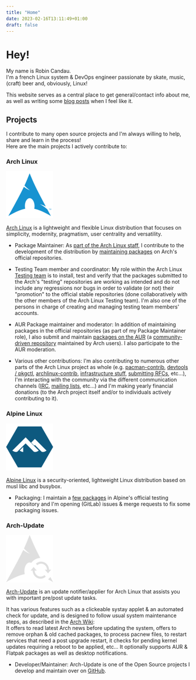 ```yaml
---
title: "Home"
date: 2023-02-16T13:11:49+01:00
draft: false
---
```


# Hey!

My name is Robin Candau.  
I'm a french Linux system & DevOps engineer passionate by skate, music, (craft) beer and, obviously, Linux!

This website serves as a central place to get general/contact info about me, as well as writing some [blog posts](https://antiz.fr/blog/) when I feel like it.

## Projects

I contribute to many open source projects and I'm always willing to help, share and learn in the process!  
Here are the main projects I actively contribute to:

### Arch Linux

![alt text](images/arch_linux-logo.png "Arch Linux logo")

[Arch Linux](https://archlinux.org) is a lightweight and flexible Linux distribution that focuses on simplicity, modernity, pragmatism, user centrality and versatility.

- Package Maintainer: As [part of the Arch Linux staff](https://archlinux.org/people/package-maintainers/#Antiz), I contribute to the development of the distribution by [maintaining packages](https://archlinux.org/packages/?sort=&q=&maintainer=Antiz) on Arch's official repositories.

- Testing Team member and coordinator: My role within the Arch Linux [Testing team](https://wiki.archlinux.org/title/Arch_Testing_Team) is to install, test and verify that the packages submitted to the Arch's "testing" repositories are working as intended and do not include any regressions nor bugs in order to validate (or not) their "promotion" to the official stable repositories (done collaboratively with the other members of the Arch Linux Testing team). I'm also one of the persons in charge of creating and managing testing team members' accounts.

- AUR Package maintainer and moderator: In addition of maintaining packages in the official repositories (as part of my Package Maintainer role), I also submit and maintain [packages on the AUR](https://aur.archlinux.org/packages?O=0&SeB=M&K=Antiz&outdated=&SB=p&SO=d&PP=50&submit=Go) (a [community-driven repository](https://wiki.archlinux.org/title/Arch_User_Repository) maintained by Arch users). I also participate to the AUR moderation.

- Various other contributions: I'm also contributing to numerous other parts of the Arch Linux project as whole (e.g. [pacman-contrib](https://gitlab.archlinux.org/pacman/pacman-contrib), [devtools / pkgctl](https://gitlab.archlinux.org/archlinux/devtools), [archlinux-contrib](https://github.com/archlinux/contrib), [infrastructure stuff](https://gitlab.archlinux.org/archlinux/infrastructure), [submitting RFCs](https://gitlab.archlinux.org/archlinux/rfcs), etc...), I'm interacting with the community via the different communication channels ([IRC](https://wiki.archlinux.org/title/Arch_IRC_channels), [mailing lists](https://lists.archlinux.org/mailman3/lists/), etc...) and I'm making yearly financial donations (to the Arch project itself and/or to individuals actively contributing to it).

### Alpine Linux

![alt text](images/alpine_linux-logo.png "Alpine Linux logo")

[Alpine Linux](https://www.alpinelinux.org) is a security-oriented, lightweight Linux distribution based on musl libc and busybox.

- Packaging: I maintain a [few packages](https://pkgs.alpinelinux.org/packages?name=&branch=edge&repo=&arch=&maintainer=Robin+Candau) in Alpine's official testing repository and I'm opening (GitLab) issues & merge requests to fix some packaging issues.

### Arch-Update

![alt text](images/arch_update-logo.png "Arch-Update logo")

[Arch-Update](https://github.com/Antiz96/arch-update) is an update notifier/applier for Arch Linux that assists you with important pre/post update tasks.

It has various features such as a clickeable systay applet & an automated check for update, and is designed to follow usual system maintenance steps, as described in the [Arch Wiki](https://wiki.archlinux.org/title/System_maintenance):  
It offers to read latest Arch news before updating the system, offers to remove orphan & old cached packages, to process pacnew files, to restart services that need a post upgrade restart, it checks for pending kernel updates requiring a reboot to be applied, etc... It optionally supports AUR & Flatpak packages as well as desktop notifications.

- Developer/Maintainer: Arch-Update is one of the Open Source projects I develop and maintain over on [GitHub](https://github.com/Antiz96).
